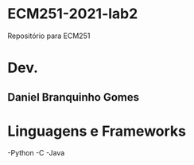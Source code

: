 # ECM251-2021-lab2
Repositório para ECM251

# Dev.
## Daniel Branquinho Gomes

# Linguagens e Frameworks
-Python
-C
-Java
